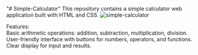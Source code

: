 "# Simple-Calculator" 
This repository contains a simple calculator web application built with HTML and CSS.
![simple-calculator](https://github.com/Kalaiyarasan06/Simple-Calculator/assets/130954271/b406db64-29b5-4594-9ac1-ef6e2a1776a5)

Features:  
Basic arithmetic operations: addition, subtraction, multiplication, division.
User-friendly interface with buttons for numbers, operators, and functions.
Clear display for input and results.
